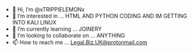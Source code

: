 - 👋 Hi, I’m @xTRIPPIELEMONx
- 👀 I’m interested in ...  HTML AND PYTHON CODING AND IM GETTING INTO KALI LINUX
- 🌱 I’m currently learning ...  JOINERY
- 💞️ I’m looking to collaborate on ...  ANYTHING
- 📫 How to reach me ...   Legal.Biz.UK@protonmail.com

<!---
xTRIPPIELEMONx/xTRIPPIELEMONx is a ✨ special ✨ repository because its `README.md` (this file) appears on your GitHub profile.
You can click the Preview link to take a look at your changes.
--->
